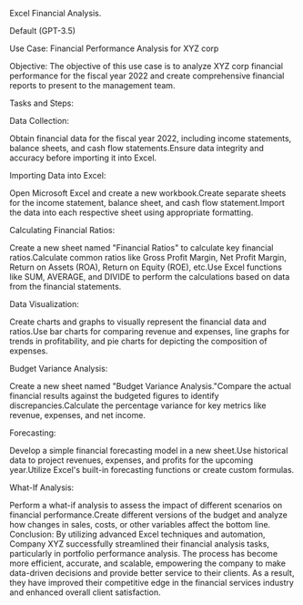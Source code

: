 Excel Financial Analysis.

Default (GPT-3.5)


Use Case: Financial Performance Analysis for XYZ corp

Objective: The objective of this use case is to analyze XYZ
corp financial performance for the fiscal year 2022 and create comprehensive financial reports to present to the management team.

Tasks and Steps:

Data Collection:

Obtain financial data for the fiscal year 2022, including income statements, balance sheets, and cash flow statements.Ensure data integrity and accuracy before importing it into Excel.

Importing Data into Excel:

Open Microsoft Excel and create a new workbook.Create separate sheets for the income statement, balance sheet, and cash flow statement.Import the data into each respective sheet using appropriate formatting.

Calculating Financial Ratios:

Create a new sheet named "Financial Ratios" to calculate key financial ratios.Calculate common ratios like Gross Profit Margin, Net Profit Margin, Return on Assets (ROA), Return on Equity (ROE), etc.Use Excel functions like SUM, AVERAGE, and DIVIDE to perform the calculations based on data from the financial statements.

Data Visualization:

Create charts and graphs to visually represent the financial data and ratios.Use bar charts for comparing revenue and expenses, line graphs for trends in profitability, and pie charts for depicting the composition of expenses.

Budget Variance Analysis:

Create a new sheet named "Budget Variance Analysis."Compare the actual financial results against the budgeted figures to identify discrepancies.Calculate the percentage variance for key metrics like revenue, expenses, and net income.

Forecasting:

Develop a simple financial forecasting model in a new sheet.Use historical data to project revenues, expenses, and profits for the upcoming year.Utilize Excel's built-in forecasting functions or create custom formulas.

What-If Analysis:

Perform a what-if analysis to assess the impact of different scenarios on financial performance.Create different versions of the budget and analyze how changes in sales, costs, or other variables affect the bottom line.
Conclusion: By utilizing advanced Excel techniques and automation, Company XYZ successfully streamlined their financial analysis tasks, particularly in portfolio performance analysis. The process has become more efficient, accurate, and scalable, empowering the company to make data-driven decisions and provide better service to their clients. As a result, they have improved their competitive edge in the financial services industry and enhanced overall client satisfaction.
